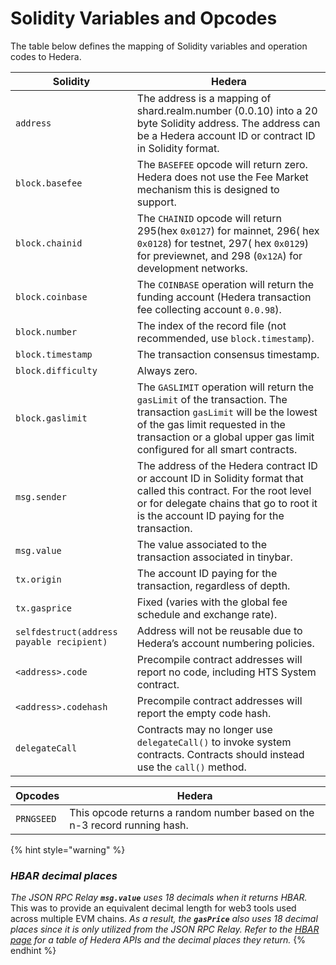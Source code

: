 # Solidity Variables and Opcodes

The table below defines the mapping of Solidity variables and operation codes to Hedera.

| Solidity                                  | Hedera                                                                                                                                                                                                                              |
| ----------------------------------------- | ----------------------------------------------------------------------------------------------------------------------------------------------------------------------------------------------------------------------------------- |
| `address`                                 | The address is a mapping of shard.realm.number (0.0.10) into a 20 byte Solidity address. The address can be a Hedera account ID or contract ID in Solidity format.                                                                  |
| `block.basefee`                           | The `BASEFEE` opcode will return zero. Hedera does not use the Fee Market mechanism this is designed to support.                                                                                                                    |
| `block.chainid`                           | The `CHAINID` opcode will return 295(hex `0x0127`) for mainnet, 296( hex `0x0128`) for testnet, 297( hex `0x0129`) for previewnet, and 298 (`0x12A`) for development networks.                                                      |
| `block.coinbase`                          | The `COINBASE` operation will return the funding account (Hedera transaction fee collecting account `0.0.98`).                                                                                                                      |
| `block.number`                            | The index of the record file (not recommended, use `block.timestamp`).                                                                                                                                                              |
| `block.timestamp`                         | The transaction consensus timestamp.                                                                                                                                                                                                |
| `block.difficulty`                        | Always zero.                                                                                                                                                                                                                        |
| `block.gaslimit`                          | The `GASLIMIT` operation will return the `gasLimit` of the transaction. The transaction `gasLimit` will be the lowest of the gas limit requested in the transaction or a global upper gas limit configured for all smart contracts. |
| `msg.sender`                              | The address of the Hedera contract ID or account ID in Solidity format that called this contract. For the root level or for delegate chains that go to root it is the account ID paying for the transaction.                        |
| `msg.value`                               | The value associated to the transaction associated in tinybar.                                                                                                                                                                      |
| `tx.origin`                               | The account ID paying for the transaction, regardless of depth.                                                                                                                                                                     |
| `tx.gasprice`                             | Fixed (varies with the global fee schedule and exchange rate).                                                                                                                                                                      |
| `selfdestruct(address payable recipient)` | Address will not be reusable due to Hedera’s account numbering policies.                                                                                                                                                            |
| `<address>.code`                    | Precompile contract addresses will report no code, including HTS System contract.                                                                                                                                                   |
| `<address>.codehash`                | Precompile contract addresses will report the empty code hash.                                                                                                                                                                      |
| `delegateCall`                            | Contracts may no longer use `delegateCall()` to invoke system contracts. Contracts should instead use the `call()` method.                                                                                                          |

| Opcodes    | Hedera                                                                    |
| ---------- | ------------------------------------------------------------------------- |
| `PRNGSEED` | This opcode returns a random number based on the n-3 record running hash. |

{% hint style="warning" %}
### _HBAR decimal places_

_The JSON RPC Relay **`msg.value`** uses 18 decimals when it returns HBAR._ This was to provide an equivalent decimal length for web3 tools used across multiple EVM chains. _As a result, the **`gasPrice`** also uses 18 decimal places since it is only utilized from the JSON RPC Relay. Refer to the_ [_HBAR page_](../../sdks-and-apis/sdks/hbars.md) _for a table of Hedera APIs and the decimal places they return._&#x20;
{% endhint %}
